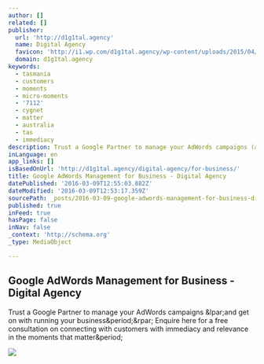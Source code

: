 ```yaml
---
author: []
related: []
publisher:
  url: 'http://d1g1tal.agency'
  name: Digital Agency
  favicon: 'http://i1.wp.com/d1g1tal.agency/wp-content/uploads/2015/04/cropped-Google-Partner-Badge.png?fit=192%2C192'
  domain: d1g1tal.agency
keywords:
  - tasmania
  - customers
  - moments
  - micro-moments
  - '7112'
  - cygnet
  - matter
  - australia
  - tas
  - immediacy
description: Trust a Google Partner to manage your AdWords campaigns (and get on with running your business.) Enquire here for a free consultation on connecting with customers with immediacy and relevance in the moments that matter.
inLanguage: en
app_links: []
isBasedOnUrl: 'http://d1g1tal.agency/digital-agency/for-business/'
title: Google AdWords Management for Business - Digital Agency
datePublished: '2016-03-09T12:55:03.882Z'
dateModified: '2016-03-09T12:53:17.359Z'
sourcePath: _posts/2016-03-09-google-adwords-management-for-business-digital-agency.md
published: true
inFeed: true
hasPage: false
inNav: false
_context: 'http://schema.org'
_type: MediaObject

---
```

<article style=""><h1>Google AdWords Management for Business - Digital Agency</h1><p>Trust a Google Partner to manage your AdWords campaigns &amp;lpar;and get on with running your business&amp;period;&amp;rpar; Enquire here for a free consultation on connecting with customers with immediacy and relevance in the moments that matter&amp;period;</p><img src="http://d1g1tal.agency/wp-content/uploads/2015/11/2.png" /></article>